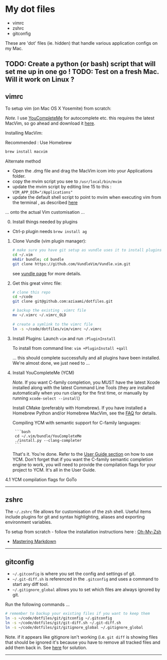 # My dot files

* vimrc
* zshrc
* gitconfig

These are 'dot' files (ie. hidden) that handle various application configs on my Mac. 

TODO: Create a python (or bash) script that will set me up in one go !
TODO: Test on a fresh Mac. Will it work on Linux ?
-------

## vimrc 

To setup vim (on Mac OS X Yosemite) from scratch:

*Note.* I use [YouCompleteMe](http://valloric.github.io/YouCompleteMe/#mac-os-x) for autocomplete etc. this requires the latest MacVim, so go ahead and download it [here](https://github.com/macvim-dev/macvim/releases). 

Installing MacVim:

Recommended : Use Homebrew
```bash
brew install macvim
```

Alternate method 
 - Open the .dmg file and drag the MacVim icom into your Applications folder. 
 - copy the mvim script you see to `/usr/local/bin/mvim`
 - update the mvim script by editing line 15 to this : `VIM_APP_DIR="/Applications"`
 - update the default shell script to point to mvim when executing vim from the terminal , as described [here](http://stackoverflow.com/questions/7211820/update-built-in-vim-on-mac-os-x)
 
... onto the actual Vim customisation ... 

0. Install things needed by plugins 
 - Ctrl-p plugin needs `brew install ag`

1. Clone Vundle (vim plugin manager):

    ```bash
    # make sure you have git setup as vundle uses it to install plugins
    cd ~/.vim
    mkdir bundle; cd bundle
    git clone https://github.com/VundleVim/Vundle.vim.git
    ```
    see [vundle page](https://github.com/VundleVim/Vundle.vim) for more details.

2. Get this great vimrc file: 
         
    ```bash 
    # clone this repo
    cd ~/code
    git clone git@github.com:aziaami/dotfiles.git

    # backup the existing .vimrc file
    mv ~/.vimrc ~/.vimrc_OLD
        
    # create a symlink to the vimrc file
    ln -s ~/code/dotfiles/vim/vimrc ~/.vimrc
    ```
3. Install Plugins:
    Launch `vim` and run `:PluginInstall`

    To install from command line: `vim +PluginInstall +qall`

    ... this should complete successfully and all plugins have been installed. We're almost done, we just need to ...

4. Install YouCompleteMe (YCM)

    *Note.* If you want C-family completion, you MUST have the latest Xcode installed along with the latest Command Line Tools (they are installed automatically when you run clang for the first time, or manually by running `xcode-select --install`)

    Install CMake (preferably with Homebrew). If you have installed a Homebrew Python and/or Homebrew MacVim, see the [FAQ](http://valloric.github.io/YouCompleteMe/#faq) for details.

    Compiling YCM with semantic support for C-family languages:
 
        ```bash
        cd ~/.vim/bundle/YouCompleteMe
        ./install.py --clang-completer
        ```

    That's it. You're done. Refer to the [User Guide section](http://valloric.github.io/YouCompleteMe/#user-guide) on how to use YCM. Don't forget that if you want the C-family semantic completion engine to work, you will need to provide the compilation flags for your project to YCM. It's all in the User Guide.

4.1 YCM compilation flags for GoTo 

--------

## zshrc

The `~/.zshrc` file allows for customisation of the zsh shell. Useful items include plugins for git and syntax highlighting, aliases and exporting environment variables.

To setup from scratch - follow the installation instructions here : [Oh-My-Zsh](https://github.com/robbyrussell/oh-my-zsh) 

- [Mastering Markdown](https://guides.github.com/features/mastering-markdown/)

--------

## gitconfig

- `~/.gitconfig` is where you set the config and settings of git.
- `~/.git-diff.sh` is referenced in the `.gitconfig` and uses a command to start any diff tool.
- `~/.gitignore_global` allows you to set which files are always ignored by git. 

Run the following commands ... 

```bash
# remember to backup your existing files if you want to keep them
ln -s ~/code/dotfiles/git/gitconfig ~/.gitconfig
ln -s ~/code/dotfiles/git/git-diff.sh ~/.git-diff.sh
ln -s ~/code/dotfiles/git/gitignore_global ~/.gitignore_global
```

Note. if it appears like gitignore isn't working (i.e. `git diff` is showing files that should be ignored it's because you have to remove all tracked files and add them back in. See [here](http://blog.jonathanchannon.com/2012/11/18/gitignore-not-working-fixed/) for solution.

--------
